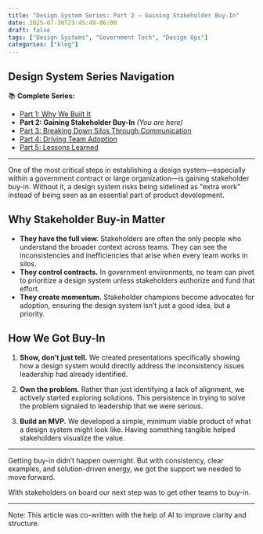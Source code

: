 ```yaml
---
title: "Design System Series: Part 2 – Gaining Stakeholder Buy-In"
date: 2025-07-30T23:45:49-06:00
draft: false
tags: ["Design Systems", "Government Tech", "Design Ops"]
categories: ["blog"]
---
```


## Design System Series Navigation

📚 **Complete Series:**
- [Part 1: Why We Built It](../design-system-series-part1-why-we-built-government-website/)
- **Part 2: Gaining Stakeholder Buy-In** *(You are here)*
- [Part 3: Breaking Down Silos Through Communication](../design-system-series-part3-breaking-silos-team-communication/)
- [Part 4: Driving Team Adoption](../design-system-series-part4-driving-team-adoption-strategies/)
- [Part 5: Lessons Learned](../design-system-series-part5-lessons-learned-starting-design-system/)

---

One of the most critical steps in establishing a design system—especially within a government contract or large organization—is gaining stakeholder buy-in. Without it, a design system risks being sidelined as "extra work" instead of being seen as an essential part of product development.

## Why Stakeholder Buy-in Matter

- **They have the full view.** Stakeholders are often the only people who understand the broader context across teams. They can see the inconsistencies and inefficiencies that arise when every team works in silos.
- **They control contracts.** In government environments, no team can pivot to prioritize a design system unless stakeholders authorize and fund that effort.
- **They create momentum.** Stakeholder champions become advocates for adoption, ensuring the design system isn’t just a good idea, but a priority.

## How We Got Buy-In

1. **Show, don’t just tell.** We created presentations specifically showing how a design system would directly address the inconsistency issues leadership had already identified. 

2. **Own the problem.** Rather than just identifying a lack of alignment, we actively started exploring solutions. This persistence in trying to solve the problem signaled to leadership that we were serious.

3. **Build an MVP.** We developed a simple, minimum viable product of what a design system might look like. Having something tangible helped stakeholders visualize the value.

---

Getting buy-in didn’t happen overnight. But with consistency, clear examples, and solution-driven energy, we got the support we needed to move forward.

With stakeholders on board our next step was to get other teams to buy-in.

---

Note: This article was co-written with the help of AI to improve clarity and structure.
